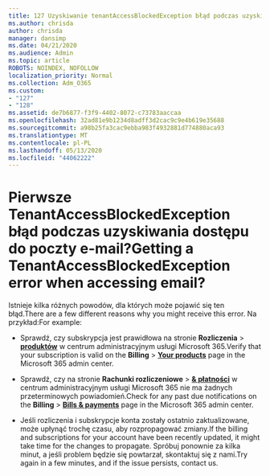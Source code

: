 ```yaml
---
title: 127 Uzyskiwanie tenantAccessBlockedException błąd podczas uzyskiwania dostępu do poczty e-mail?
ms.author: chrisda
author: chrisda
manager: dansimp
ms.date: 04/21/2020
ms.audience: Admin
ms.topic: article
ROBOTS: NOINDEX, NOFOLLOW
localization_priority: Normal
ms.collection: Adm_O365
ms.custom:
- "127"
- "128"
ms.assetid: de7b6877-f3f9-4402-8072-c73783aaccaa
ms.openlocfilehash: 32ad81e9b1234d8adff3d2cac9c9e4b619e35688
ms.sourcegitcommit: a98b25fa3cac9ebba983f4932881d774880aca93
ms.translationtype: MT
ms.contentlocale: pl-PL
ms.lasthandoff: 05/13/2020
ms.locfileid: "44062222"
---
```

# <a name="getting-a-tenantaccessblockedexception-error-when-accessing-email"></a><span data-ttu-id="a467e-102">Pierwsze TenantAccessBlockedException błąd podczas uzyskiwania dostępu do poczty e-mail?</span><span class="sxs-lookup"><span data-stu-id="a467e-102">Getting a TenantAccessBlockedException error when accessing email?</span></span>

<span data-ttu-id="a467e-103">Istnieje kilka różnych powodów, dla których może pojawić się ten błąd.</span><span class="sxs-lookup"><span data-stu-id="a467e-103">There are a few different reasons why you might receive this error.</span></span> <span data-ttu-id="a467e-104">Na przykład:</span><span class="sxs-lookup"><span data-stu-id="a467e-104">For example:</span></span>

- <span data-ttu-id="a467e-105">Sprawdź, czy subskrypcja jest prawidłowa na stronie **Rozliczenia** \> **[produktów](https://portal.office.com/adminportal/home#/subscriptions)** w centrum administracyjnym usługi Microsoft 365.</span><span class="sxs-lookup"><span data-stu-id="a467e-105">Verify that your subscription is valid on the **Billing** \> **[Your products](https://portal.office.com/adminportal/home#/subscriptions)** page in the Microsoft 365 admin center.</span></span>

- <span data-ttu-id="a467e-106">Sprawdź, czy na stronie **Rachunki rozliczeniowe** \> **[& płatności](https://portal.office.com/adminportal/home#/billoverview)** w centrum administracyjnym usługi Microsoft 365 nie ma żadnych przeterminowych powiadomień.</span><span class="sxs-lookup"><span data-stu-id="a467e-106">Check for any past due notifications on the **Billing** \> **[Bills & payments](https://portal.office.com/adminportal/home#/billoverview)** page in the Microsoft 365 admin center.</span></span>

- <span data-ttu-id="a467e-107">Jeśli rozliczenia i subskrypcje konta zostały ostatnio zaktualizowane, może upłynąć trochę czasu, aby rozpropagować zmiany.</span><span class="sxs-lookup"><span data-stu-id="a467e-107">If the billing and subscriptions for your account have been recently updated, it might take time for the changes to propagate.</span></span> <span data-ttu-id="a467e-108">Spróbuj ponownie za kilka minut, a jeśli problem będzie się powtarzał, skontaktuj się z nami.</span><span class="sxs-lookup"><span data-stu-id="a467e-108">Try again in a few minutes, and if the issue persists, contact us.</span></span>
